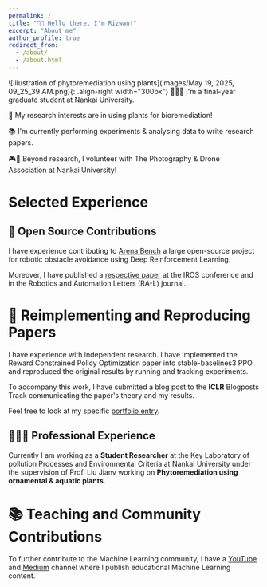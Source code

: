 ```yaml
---
permalink: /
title: "👋🏼 Hello there, I'm Rizwan!"
excerpt: "About me"
author_profile: true
redirect_from: 
  - /about/
  - /about.html
---
```




![Illustration of phytoremediation using plants](images/May 19, 2025, 09_25_39 AM.png){: .align-right width="300px"}
👨🏻‍💻 I'm a final-year graduate student at Nankai University.

🔬 My research interests are in using plants for bioremediation!

📚 I'm currently performing experiments & analysing data to write research papers.

🎮🚁 Beyond research, I volunteer with The Photography & Drone Association at Nankai University!

# Selected Experience

## 🤖 Open Source Contributions
I have experience contributing to [Arena Bench](https://github.com/Arena-Rosnav) a large open-source project for robotic obstacle avoidance using Deep Reinforcement Learning.

Moreover, I have published a [respective paper](https://sudo-boris.github.io/publication/2022-Arena-Bench) at the IROS conference and in the Robotics and Automation Letters (RA-L) journal.

# 📜 Reimplementing and Reproducing Papers
I have experience with independent research. I have implemented the Reward Constrained Policy Optimization paper into stable-baselines3 PPO and reproduced the original results by running and tracking experiments.

To accompany this work, I have submitted a blog post to the **ICLR** Blogposts Track communicating the paper's theory and my results.

Feel free to look at my specific [portfolio entry](https://sudo-boris.github.io/portfolio/RCPPO/).

## 👨🏻‍🔬 Professional Experience
Currently I am working as a **Student Researcher** at the Key Laboratory of pollution Processes and Environmental Criteria at Nankai University under the supervision of Prof. Liu Jianv working on **Phytoremediation using ornamental & aquatic plants**.

# 📚 Teaching and Community Contributions
To further contribute to the Machine Learning community, I have a [YouTube](https://www.youtube.com/@borismeinardus) and [Medium](https://medium.com/@boris.meinardus) channel where I publish educational Machine Learning content.








